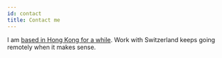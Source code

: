 ```yaml
---
id: contact
title: Contact me
---
```


I am [based in Hong Kong for a while](#notice). Work with Switzerland keeps going remotely when it makes sense.
